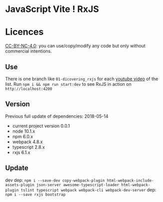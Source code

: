 # JavaScript Vite ! RxJS

# Licences

 [CC-BY-NC-4.0](https://creativecommons.org/licenses/by-nc/4.0/): you can use/copy/modify any code but only without commercial intentions. 


## Use
There is one branch like `01-dicovering_rxjs` for each [youtube video](https://www.youtube.com) of the list.
Run `npm i && npm run start:dev` to see RxJS in action on `http://localhost:4200`

## Version

Previous full update of dependencies: 2018-05-14
* current project version 0.0.1
* node 10.1.x
* npm 6.0.x
* webpack 4.8.x
* typescript 2.8.x
* rxjs 6.1.x

## Update

dev dep: `npm i --save-dev copy-webpack-plugin html-webpack-include-assets-plugin json-server awesome-typescript-loader html-webpack-plugin tslint typescript webpack webpack-cli webpack-dev-server`
dep: `npm i --save rxjs bootstrap`
